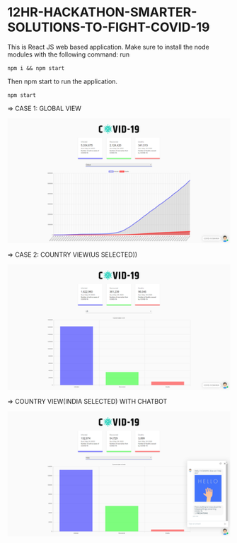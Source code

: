 # 12HR-HACKATHON-SMARTER-SOLUTIONS-TO-FIGHT-COVID-19

This is React JS web based application.
Make sure to install the node modules with the following command: run
          
    npm i && npm start

Then npm start to run the application.

    npm start

=> CASE 1: GLOBAL VIEW

![](images/glob.png)

=> CASE 2: COUNTRY VIEW(US SELECTED))

![](images/us.png)

=> COUNTRY VIEW(INDIA SELECTED) WITH CHATBOT

![](images/in.png)
